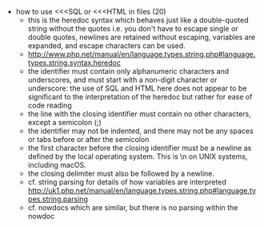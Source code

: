 - how to use <<<SQL or <<<HTML in files (20)
  - this is the heredoc syntax which behaves just like a double-quoted string without the quotes i.e. you don't have to escape single or double quotes, newlines are retained without escaping, variables are expanded, and escape characters can be used.
  - http://www.php.net/manual/en/language.types.string.php#language.types.string.syntax.heredoc
  - the identifier must contain only alphanumeric characters and underscores, and must start with a non-digit character or underscore: the use of SQL and HTML here does not appear to be significant to the interpretation of the heredoc but rather for ease of code reading
  - the line with the closing identifier must contain no other characters, except a semicolon (;)
  - the identifier may not be indented, and there may not be any spaces or tabs before or after the semicolon
  - the first character before the closing identifier must be a newline as defined by the local operating system. This is \n on UNIX systems, including macOS.
  - the closing delimiter must also be followed by a newline.
  - cf. string parsing for details of how variables are interpreted http://uk1.php.net/manual/en/language.types.string.php#language.types.string.parsing
  - cf. nowdocs which are similar, but there is no parsing within the nowdoc
